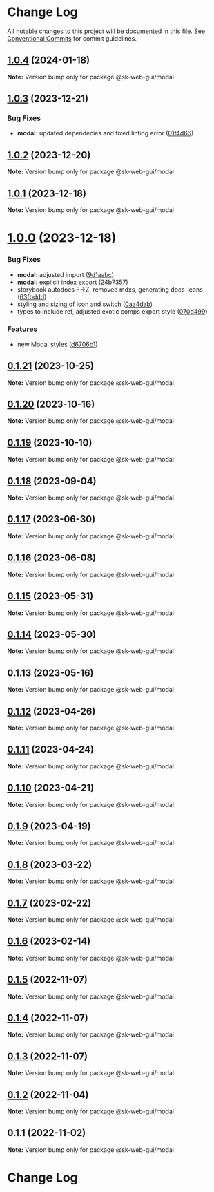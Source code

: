 # Change Log

All notable changes to this project will be documented in this file.
See [Conventional Commits](https://conventionalcommits.org) for commit guidelines.

## [1.0.4](https://github.com/Sundsvallskommun/web-shared-components/compare/@sk-web-gui/modal@1.0.3...@sk-web-gui/modal@1.0.4) (2024-01-18)

**Note:** Version bump only for package @sk-web-gui/modal

## [1.0.3](https://github.com/Sundsvallskommun/web-shared-components/compare/@sk-web-gui/modal@1.0.2...@sk-web-gui/modal@1.0.3) (2023-12-21)

### Bug Fixes

- **modal:** updated dependecies and fixed linting error ([01f4d66](https://github.com/Sundsvallskommun/web-shared-components/commit/01f4d66df31cb9d8432a804c3449381699b0e639))

## [1.0.2](https://github.com/Sundsvallskommun/web-shared-components/compare/@sk-web-gui/modal@1.0.1...@sk-web-gui/modal@1.0.2) (2023-12-20)

**Note:** Version bump only for package @sk-web-gui/modal

## [1.0.1](https://github.com/Sundsvallskommun/web-shared-components/compare/@sk-web-gui/modal@1.0.0...@sk-web-gui/modal@1.0.1) (2023-12-18)

**Note:** Version bump only for package @sk-web-gui/modal

# [1.0.0](https://github.com/Sundsvallskommun/web-shared-components/compare/@sk-web-gui/modal@0.1.21...@sk-web-gui/modal@1.0.0) (2023-12-18)

### Bug Fixes

- **modal:** adjusted import ([9d1aabc](https://github.com/Sundsvallskommun/web-shared-components/commit/9d1aabc06a39b8b70bcc2295a60327cdf7896376))
- **modal:** explicit index export ([24b7357](https://github.com/Sundsvallskommun/web-shared-components/commit/24b7357e0b87afe79cb783136fcff1cb6860e07a))
- storybook autodocs F->Z, removed mdxs, generating docs-icons ([63fbddd](https://github.com/Sundsvallskommun/web-shared-components/commit/63fbddd93035115ae805d7e21ad73ef426e93a42))
- styling and sizing of icon and switch ([0aa4dab](https://github.com/Sundsvallskommun/web-shared-components/commit/0aa4dab97bb6c1fbc01a22f655baf6248bfd36f2))
- types to include ref, adjusted exotic comps export style ([070d499](https://github.com/Sundsvallskommun/web-shared-components/commit/070d4990ecea5d5ce90ebdd684a381bb8ad95861))

### Features

- new Modal styles ([d6706b1](https://github.com/Sundsvallskommun/web-shared-components/commit/d6706b1f8665c9d13a7967a9f959f91d9d39f07c))

## [0.1.21](https://github.com/Sundsvallskommun/web-shared-components/compare/@sk-web-gui/modal@0.1.20...@sk-web-gui/modal@0.1.21) (2023-10-25)

**Note:** Version bump only for package @sk-web-gui/modal

## [0.1.20](https://github.com/Sundsvallskommun/web-shared-components/compare/@sk-web-gui/modal@0.1.19...@sk-web-gui/modal@0.1.20) (2023-10-16)

**Note:** Version bump only for package @sk-web-gui/modal

## [0.1.19](https://github.com/Sundsvallskommun/web-shared-components/compare/@sk-web-gui/modal@0.1.18...@sk-web-gui/modal@0.1.19) (2023-10-10)

**Note:** Version bump only for package @sk-web-gui/modal

## [0.1.18](https://github.com/Sundsvallskommun/web-shared-components/compare/@sk-web-gui/modal@0.1.17...@sk-web-gui/modal@0.1.18) (2023-09-04)

**Note:** Version bump only for package @sk-web-gui/modal

## [0.1.17](https://github.com/Sundsvallskommun/web-shared-components/compare/@sk-web-gui/modal@0.1.16...@sk-web-gui/modal@0.1.17) (2023-06-30)

**Note:** Version bump only for package @sk-web-gui/modal

## [0.1.16](https://github.com/Sundsvallskommun/web-shared-components/compare/@sk-web-gui/modal@0.1.13...@sk-web-gui/modal@0.1.16) (2023-06-08)

**Note:** Version bump only for package @sk-web-gui/modal

## [0.1.15](https://github.com/Sundsvallskommun/web-shared-components/compare/@sk-web-gui/modal@0.1.13...@sk-web-gui/modal@0.1.15) (2023-05-31)

**Note:** Version bump only for package @sk-web-gui/modal

## [0.1.14](https://github.com/Sundsvallskommun/web-shared-components/compare/@sk-web-gui/modal@0.1.13...@sk-web-gui/modal@0.1.14) (2023-05-30)

**Note:** Version bump only for package @sk-web-gui/modal

## 0.1.13 (2023-05-16)

**Note:** Version bump only for package @sk-web-gui/modal

## [0.1.12](https://github.com/Sundsvallskommun/web-shared-components/compare/@sk-web-gui/modal@0.1.11...@sk-web-gui/modal@0.1.12) (2023-04-26)

**Note:** Version bump only for package @sk-web-gui/modal

## [0.1.11](https://github.com/Sundsvallskommun/web-shared-components/compare/@sk-web-gui/modal@0.1.10...@sk-web-gui/modal@0.1.11) (2023-04-24)

**Note:** Version bump only for package @sk-web-gui/modal

## [0.1.10](https://github.com/Sundsvallskommun/web-shared-components/compare/@sk-web-gui/modal@0.1.9...@sk-web-gui/modal@0.1.10) (2023-04-21)

**Note:** Version bump only for package @sk-web-gui/modal

## [0.1.9](https://github.com/Sundsvallskommun/web-shared-components/compare/@sk-web-gui/modal@0.1.8...@sk-web-gui/modal@0.1.9) (2023-04-19)

**Note:** Version bump only for package @sk-web-gui/modal

## [0.1.8](https://github.com/Sundsvallskommun/web-shared-components/compare/@sk-web-gui/modal@0.1.7...@sk-web-gui/modal@0.1.8) (2023-03-22)

**Note:** Version bump only for package @sk-web-gui/modal

## [0.1.7](https://github.com/Sundsvallskommun/web-shared-components/compare/@sk-web-gui/modal@0.1.6...@sk-web-gui/modal@0.1.7) (2023-02-22)

**Note:** Version bump only for package @sk-web-gui/modal

## [0.1.6](https://github.com/Sundsvallskommun/web-shared-components/compare/@sk-web-gui/modal@0.1.5...@sk-web-gui/modal@0.1.6) (2023-02-14)

**Note:** Version bump only for package @sk-web-gui/modal

## [0.1.5](https://github.com/Sundsvallskommun/web-shared-components/compare/@sk-web-gui/modal@0.1.4...@sk-web-gui/modal@0.1.5) (2022-11-07)

**Note:** Version bump only for package @sk-web-gui/modal

## [0.1.4](https://github.com/Sundsvallskommun/web-shared-components/compare/@sk-web-gui/modal@0.1.3...@sk-web-gui/modal@0.1.4) (2022-11-07)

**Note:** Version bump only for package @sk-web-gui/modal

## [0.1.3](https://github.com/Sundsvallskommun/web-shared-components/compare/@sk-web-gui/modal@0.1.2...@sk-web-gui/modal@0.1.3) (2022-11-07)

**Note:** Version bump only for package @sk-web-gui/modal

## [0.1.2](https://github.com/Sundsvallskommun/web-shared-components/compare/@sk-web-gui/modal@0.1.1...@sk-web-gui/modal@0.1.2) (2022-11-04)

**Note:** Version bump only for package @sk-web-gui/modal

## 0.1.1 (2022-11-02)

**Note:** Version bump only for package @sk-web-gui/modal

# Change Log
